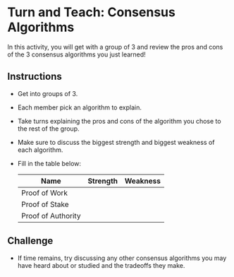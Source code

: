 # Turn and Teach: Consensus Algorithms

In this activity, you will get with a group of 3 and review the pros and cons of the 3 consensus algorithms you just learned!

## Instructions

* Get into groups of 3.

* Each member pick an algorithm to explain.

* Take turns explaining the pros and cons of the algorithm you chose to the rest of the group.

* Make sure to discuss the biggest strength and biggest weakness of each algorithm.

* Fill in the table below:

  Name | Strength | Weakness
  ---------|----------|---------
  Proof of Work | |
  Proof of Stake | |
  Proof of Authority | |

## Challenge

* If time remains, try discussing any other consensus algorithms you may have heard about or studied and the tradeoffs they make.
